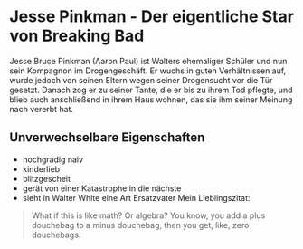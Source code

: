 # Jesse Pinkman - Der eigentliche Star von Breaking Bad
Jesse Bruce Pinkman (Aaron Paul) ist Walters ehemaliger Schüler und nun sein Kompagnon im Drogengeschäft. Er wuchs in guten Verhältnissen auf, wurde jedoch von seinen Eltern wegen seiner Drogensucht vor die Tür gesetzt. Danach zog er zu seiner Tante, die er bis zu ihrem Tod pflegte, und blieb auch anschließend in ihrem Haus wohnen, das sie ihm seiner Meinung nach vererbt hat. 
## Unverwechselbare Eigenschaften
* hochgradig naiv
* kinderlieb
* blitzgescheit
* gerät von einer Katastrophe in die nächste
* sieht in Walter White eine Art Ersatzvater
Mein Lieblingszitat:
> What if this is like math? Or algebra? 
> You know, you add a plus douchebag to a minus douchebag, then you get, like, zero douchebags.
